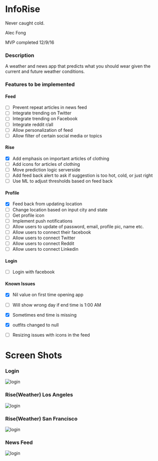 # InfoRise
Never caught cold.

Alec Fong

MVP completed 12/9/16

### Description
A weather and news app that predicts what you should wear given the current and future weather conditions.

### Features to be implemented
#### Feed
- [ ] Prevent repeat articles in news feed
- [ ] Integrate trending on Twitter
- [ ] Integrate trending on Facebook
- [ ] Integrate reddit r/all
- [ ] Allow personalization of feed
- [ ] Allow filter of certain social media or topics

#### Rise
- [x] Add emphasis on important articles of clothing
- [ ] Add icons for articles of clothing
- [ ] Move prediction logic serverside
- [ ] Add feed back alert to ask if suggestion is too hot, cold, or just right
- [ ] Use ML to adjust thresholds based on feed back

#### Profile
- [x] Feed back from updating location
- [ ] Change location based on input city and state
- [ ] Get profile icon
- [ ] Implement push notifications
- [ ] Allow users to update of password, email, profile pic, name etc.
- [ ] Allow users to connect their facebook
- [ ] Allow users to connect Twitter
- [ ] Allow users to connect Reddit
- [ ] Allow users to connect Linkedin

#### Login
- [ ] Login with facebook

#### Known Issues
- [x] Nil value on first time opening app
- [ ] Will show wrong day if end time is 1:00 AM
- [x] Sometimes end time is missing
- [x] outfits changed to null
- [ ] Resizing issues with icons in the feed


# Screen Shots

### Login
![login](/pics/login.png?raw=true "Login Screen")

### Rise(Weather) Los Angeles
![login](/pics/weatherLA.png?raw=true "Rise LA")

### Rise(Weather) San Francisco 
![login](/pics/weatherSF.png?raw=true "Rise LA")

### News Feed
![login](/pics/newsFeed.png?raw=true "Rise LA")
